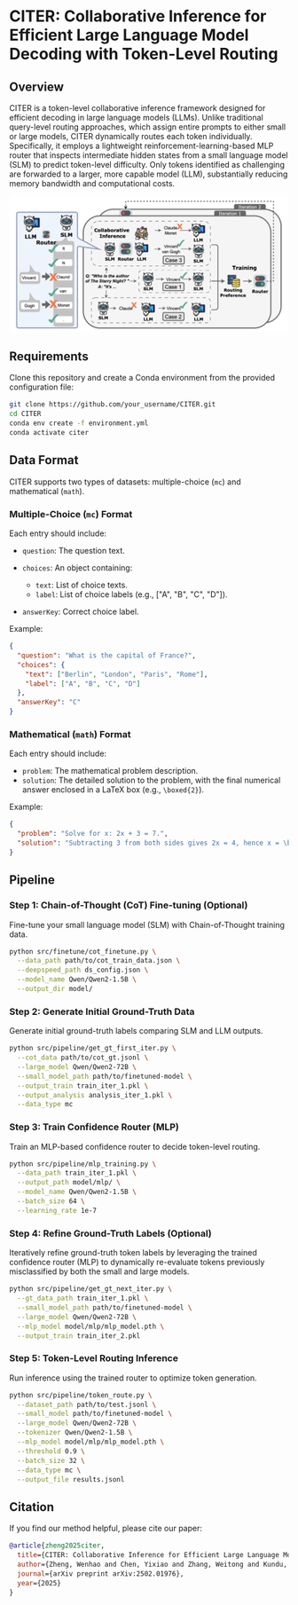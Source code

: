# CITER: Collaborative Inference for Efficient Large Language Model Decoding with Token-Level Routing

## Overview
CITER is a token-level collaborative inference framework designed for efficient decoding in large language models (LLMs). Unlike traditional query-level routing approaches, which assign entire prompts to either small or large models, CITER dynamically routes each token individually. Specifically, it employs a lightweight reinforcement-learning-based MLP router that inspects intermediate hidden states from a small language model (SLM) to predict token-level difficulty. Only tokens identified as challenging are forwarded to a larger, more capable model (LLM), substantially reducing memory bandwidth and computational costs.

![Main System Architecture](image/main.png)

## Requirements

Clone this repository and create a Conda environment from the provided configuration file:

```bash
git clone https://github.com/your_username/CITER.git
cd CITER
conda env create -f environment.yml
conda activate citer
```

## Data Format

CITER supports two types of datasets: multiple-choice (`mc`) and mathematical (`math`).

### Multiple-Choice (`mc`) Format

Each entry should include:

* `question`: The question text.
* `choices`: An object containing:

  * `text`: List of choice texts.
  * `label`: List of choice labels (e.g., \["A", "B", "C", "D"]).
* `answerKey`: Correct choice label.

Example:

```json
{
  "question": "What is the capital of France?",
  "choices": {
    "text": ["Berlin", "London", "Paris", "Rome"],
    "label": ["A", "B", "C", "D"]
  },
  "answerKey": "C"
}
```

### Mathematical (`math`) Format

Each entry should include:

* `problem`: The mathematical problem description.
* `solution`: The detailed solution to the problem, with the final numerical answer enclosed in a LaTeX box (e.g., `\boxed{2}`).

Example:

```json
{
  "problem": "Solve for x: 2x + 3 = 7.",
  "solution": "Subtracting 3 from both sides gives 2x = 4, hence x = \boxed{2}."
}
```

## Pipeline

### Step 1: Chain-of-Thought (CoT) Fine-tuning (Optional)

Fine-tune your small language model (SLM) with Chain-of-Thought training data.

```bash
python src/finetune/cot_finetune.py \
  --data_path path/to/cot_train_data.json \
  --deepspeed_path ds_config.json \
  --model_name Qwen/Qwen2-1.5B \
  --output_dir model/
```

### Step 2: Generate Initial Ground-Truth Data

Generate initial ground-truth labels comparing SLM and LLM outputs.

```bash
python src/pipeline/get_gt_first_iter.py \
  --cot_data path/to/cot_gt.jsonl \
  --large_model Qwen/Qwen2-72B \
  --small_model_path path/to/finetuned-model \
  --output_train train_iter_1.pkl \
  --output_analysis analysis_iter_1.pkl \
  --data_type mc
```

### Step 3: Train Confidence Router (MLP)

Train an MLP-based confidence router to decide token-level routing.

```bash
python src/pipeline/mlp_training.py \
  --data_path train_iter_1.pkl \
  --output_path model/mlp/ \
  --model_name Qwen/Qwen2-1.5B \
  --batch_size 64 \
  --learning_rate 1e-7
```

### Step 4: Refine Ground-Truth Labels (Optional)

Iteratively refine ground-truth token labels by leveraging the trained confidence router (MLP) to dynamically re-evaluate tokens previously misclassified by both the small and large models.

```bash
python src/pipeline/get_gt_next_iter.py \
  --gt_data_path train_iter_1.pkl \
  --small_model_path path/to/finetuned-model \
  --large_model Qwen/Qwen2-72B \
  --mlp_model model/mlp/mlp_model.pth \
  --output_train train_iter_2.pkl
```

### Step 5: Token-Level Routing Inference

Run inference using the trained router to optimize token generation.

```bash
python src/pipeline/token_route.py \
  --dataset_path path/to/test.jsonl \
  --small_model path/to/finetuned-model \
  --large_model Qwen/Qwen2-72B \
  --tokenizer Qwen/Qwen2-1.5B \
  --mlp_model model/mlp/mlp_model.pth \
  --threshold 0.9 \
  --batch_size 32 \
  --data_type mc \
  --output_file results.jsonl
```



## Citation

If you find our method helpful, please cite our paper:

```bibtex
@article{zheng2025citer,
  title={CITER: Collaborative Inference for Efficient Large Language Model Decoding with Token-Level Routing},
  author={Zheng, Wenhao and Chen, Yixiao and Zhang, Weitong and Kundu, Souvik and Li, Yun and Liu, Zhengzhong and Xing, Eric P and Wang, Hongyi and Yao, Huaxiu},
  journal={arXiv preprint arXiv:2502.01976},
  year={2025}
}
```